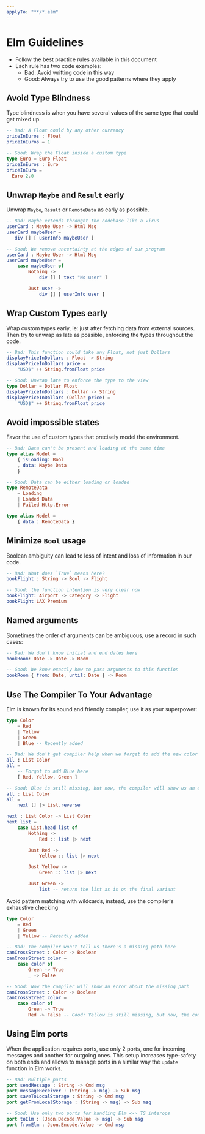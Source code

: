 ```yaml
---
applyTo: "**/*.elm"
---
```


# Elm Guidelines

- Follow the best practice rules available in this document
- Each rule has two code examples:
  - Bad: Avoid writting code in this way
  - Good: Always try to use the good patterns where they apply

## Avoid Type Blindness

Type blindness is when you have several values of the same type that could get mixed up.

```elm
-- Bad: A Float could by any other currency
priceInEuros : Float
priceInEuros = 1

-- Good: Wrap the Float inside a custom type
type Euro = Euro Float
priceInEuros : Euro
priceInEuro =
  Euro 2.0
```

## Unwrap `Maybe` and `Result` early

Unwrap `Maybe`, `Result` or `RemoteData` as early as possible.

```elm
-- Bad: Maybe extends throught the codebase like a virus
userCard : Maybe User -> Html Msg
userCard maybeUser =
   div [] [ userInfo maybeUser ]

-- Good: We remove uncertainty at the edges of our program
userCard : Maybe User -> Html Msg
userCard maybeUser =
    case maybeUser of
        Nothing ->
            div [] [ text "No user" ]

        Just user ->
            div [] [ userInfo user ]
```

## Wrap Custom Types early

Wrap custom types early, ie: just after fetching data from external sources.
Then try to unwrap as late as possible, enforcing the types throughout the code.

```elm
-- Bad: This function could take any Float, not just Dollars
displayPriceInDollars : Float -> String
displayPriceInDollars price =
    "USD$" ++ String.fromFloat price

-- Good: Unwrap late to enforce the type to the view
type Dollar = Dollar Float
displayPriceInDollars : Dollar -> String
displayPriceInDollars (Dollar price) =
    "USD$" ++ String.fromFloat price
```

## Avoid impossible states

Favor the use of custom types that precisely model the environment.

```elm
-- Bad: Data can't be present and loading at the same time
type alias Model =
    { isLoading: Bool
    , data: Maybe Data
    }

-- Good: Data can be either loading or loaded
type RemoteData
    = Loading
    | Loaded Data
    | Failed Http.Error

type alias Model =
    { data : RemoteData }
```

## Minimize `Bool` usage

Boolean ambiguity can lead to loss of intent and loss of information in our code.

```elm
-- Bad: What does `True` means here?
bookFlight : String -> Bool -> Flight

-- Good: the function intention is very clear now
bookFlight: Airport -> Category -> Flight
bookFlight LAX Premium
```

## Named arguments

Sometimes the order of arguments can be ambiguous, use a record in such cases:

```elm
-- Bad: We don't know initial and end dates here
bookRoom: Date -> Date -> Room

-- Good: We know exactly how to pass arguments to this function
bookRoom { from: Date, until: Date } -> Room
```

## Use The Compiler To Your Advantage

Elm is known for its sound and friendly compiler, use it as your superpower:

```elm
type Color
    = Red
    | Yellow
    | Green
    | Blue -- Recently added

-- Bad: We don't get compiler help when we forget to add the new color
all : List Color
all =
    -- Forgot to add Blue here
    [ Red, Yellow, Green ]

-- Good: Blue is still missing, but now, the compiler will show us an error
all : List Color
all =
    next [] |> List.reverse

next : List Color -> List Color
next list =
    case List.head list of
        Nothing ->
            Red :: list |> next

        Just Red ->
            Yellow :: list |> next

        Just Yellow ->
            Green :: list |> next

        Just Green ->
            list -- return the list as is on the final variant
```

Avoid pattern matching with wildcards, instead, use the compiler's exhaustive checking

```elm
type Color
    = Red
    | Green
    | Yellow -- Recently added

-- Bad: The compiler won't tell us there's a missing path here
canCrossStreet : Color -> Boolean
canCrossStreet color =
    case color of
        Green -> True
        _ -> False

-- Good: Now the compiler will show an error about the missing path
canCrossStreet : Color -> Boolean
canCrossStreet color =
    case color of
        Green -> True
        Red -> False -- Good: Yellow is still missing, but now, the compiler will show us an error
```

## Using Elm ports

When the application requires ports, use only 2 ports, one for incoming messages and another for outgoing ones.
This setup increases type-safety on both ends and allows to manage ports in a similar way the `update` function in Elm works.

```elm
-- Bad: Multiple ports
port sendMessage : String -> Cmd msg
port messageReceiver : (String -> msg) -> Sub msg
port saveToLocalStorage : String -> Cmd msg
port getFromLocalStorage : (String -> msg) -> Sub msg

-- Good: Use only two ports for handling Elm <-> TS interops
port toElm : (Json.Decode.Value -> msg) -> Sub msg
port fromElm : Json.Encode.Value -> Cmd msg
```
